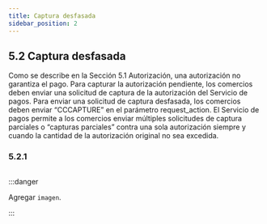 ```yaml
---
title: Captura desfasada
sidebar_position: 2
---
```


## 5.2 Captura desfasada

Como se describe en la Sección 5.1 Autorización, una autorización no garantiza el pago. Para capturar la autorización pendiente, los comercios deben enviar una solicitud de captura de la autorización del Servicio de pagos.
Para enviar una solicitud de captura desfasada, los comercios deben enviar “CCCAPTURE” en el parámetro request_action. El Servicio de pagos permite a los comercios enviar múltiples solicitudes de captura parciales o “capturas parciales” contra una sola autorización siempre y cuando la cantidad de la autorización original no sea excedida.

### 5.2.1 

<img></img>

:::danger

Agregar `imagen`.

:::

